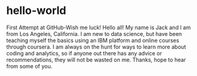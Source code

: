 # hello-world
First Attempt at GitHub-Wish me luck!
Hello all! My name is Jack and I am from Los Angeles, California. I am new to data science, but have been teaching myself the basics using an IBM platform and online courses through coursera. I am always on the hunt for ways to learn more about coding and analytics, so if anyone out there has any advice or recommendations, they will not be wasted on me. Thanks, hope to hear from some of you.  
